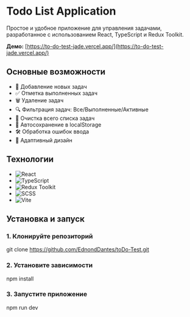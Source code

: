 # Todo List Application

Простое и удобное приложение для управления задачами, разработанное с использованием React, TypeScript и Redux Toolkit.

**Демо:** [https://to-do-test-jade.vercel.app/](https://to-do-test-jade.vercel.app/)

## Основные возможности

- 📝 Добавление новых задач
- ✅ Отметка выполненных задач
- 🗑️ Удаление задач
- 🔍 Фильтрация задач: Все/Выполненные/Активные
- 🧹 Очистка всего списка задач
- 💾 Автосохранение в localStorage
- 🛠️ Обработка ошибок ввода
- 📱 Адаптивный дизайн

## Технологии

- ![React](https://img.shields.io/badge/React-18.2-blue)
- ![TypeScript](https://img.shields.io/badge/TypeScript-5.0-blue)
- ![Redux Toolkit](https://img.shields.io/badge/Redux_Toolkit-1.9-red)
- ![SCSS](https://img.shields.io/badge/SCSS-1.62-hotpink)
- ![Vite](https://img.shields.io/badge/Vite-4.3-yellow)

## Установка и запуск

### 1. Клонируйте репозиторий
git clone https://github.com/EdnondDantes/toDo-Test.git

### 2. Установите зависимости
npm install

### 3. Запустите приложение
npm run dev